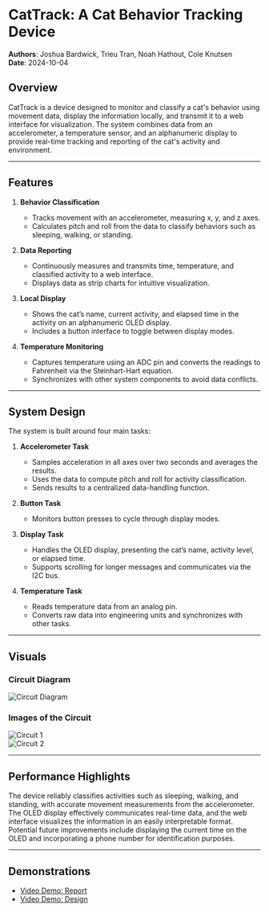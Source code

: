 
# CatTrack: A Cat Behavior Tracking Device

**Authors**: Joshua Bardwick, Trieu Tran, Noah Hathout, Cole Knutsen  
**Date**: 2024-10-04  

## Overview

CatTrack is a device designed to monitor and classify a cat's behavior using movement data, display the information locally, and transmit it to a web interface for visualization. The system combines data from an accelerometer, a temperature sensor, and an alphanumeric display to provide real-time tracking and reporting of the cat's activity and environment.

---

## Features

1. **Behavior Classification**  
   - Tracks movement with an accelerometer, measuring x, y, and z axes.  
   - Calculates pitch and roll from the data to classify behaviors such as sleeping, walking, or standing.

2. **Data Reporting**  
   - Continuously measures and transmits time, temperature, and classified activity to a web interface.  
   - Displays data as strip charts for intuitive visualization.

3. **Local Display**  
   - Shows the cat’s name, current activity, and elapsed time in the activity on an alphanumeric OLED display.  
   - Includes a button interface to toggle between display modes.  

4. **Temperature Monitoring**  
   - Captures temperature using an ADC pin and converts the readings to Fahrenheit via the Steinhart-Hart equation.  
   - Synchronizes with other system components to avoid data conflicts.

---

## System Design

The system is built around four main tasks:

1. **Accelerometer Task**  
   - Samples acceleration in all axes over two seconds and averages the results.  
   - Uses the data to compute pitch and roll for activity classification.  
   - Sends results to a centralized data-handling function.

2. **Button Task**  
   - Monitors button presses to cycle through display modes.  

3. **Display Task**  
   - Handles the OLED display, presenting the cat’s name, activity level, or elapsed time.  
   - Supports scrolling for longer messages and communicates via the I2C bus.  

4. **Temperature Task**  
   - Reads temperature data from an analog pin.  
   - Converts raw data into engineering units and synchronizes with other tasks.

---

## Visuals

### Circuit Diagram
![Circuit Diagram](https://github.com/BU-EC444/Quest2-Team6-Bardwick-Hathout-Knutsen-Tran/blob/main/quest2/circuit-diagram1.png)

### Images of the Circuit
![Circuit 1](https://github.com/BU-EC444/Quest2-Team6-Bardwick-Hathout-Knutsen-Tran/blob/main/quest2/circuit-image1.png)  
![Circuit 2](https://github.com/BU-EC444/Quest2-Team6-Bardwick-Hathout-Knutsen-Tran/blob/main/quest2/circuit-image2.png)

---

## Performance Highlights

The device reliably classifies activities such as sleeping, walking, and standing, with accurate movement measurements from the accelerometer. The OLED display effectively communicates real-time data, and the web interface visualizes the information in an easily interpretable format. Potential future improvements include displaying the current time on the OLED and incorporating a phone number for identification purposes.

---

## Demonstrations

- [Video Demo: Report](https://drive.google.com/file/d/1MHmP07e8tH0pH1_1BzXr1exhsDJ_sImG/view?usp=sharing)  
- [Video Demo: Design](https://drive.google.com/file/d/1kXdl_pqsfS58n2JaBD2br86vPUoF4mpm/view?usp=sharing)  
